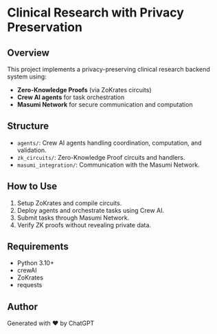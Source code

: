 # Clinical Research with Privacy Preservation

## Overview
This project implements a privacy-preserving clinical research backend system using:
- **Zero-Knowledge Proofs** (via ZoKrates circuits)
- **Crew AI agents** for task orchestration
- **Masumi Network** for secure communication and computation

## Structure
- `agents/`: Crew AI agents handling coordination, computation, and validation.
- `zk_circuits/`: Zero-Knowledge Proof circuits and handlers.
- `masumi_integration/`: Communication with the Masumi Network.

## How to Use
1. Setup ZoKrates and compile circuits.
2. Deploy agents and orchestrate tasks using Crew AI.
3. Submit tasks through Masumi Network.
4. Verify ZK proofs without revealing private data.

## Requirements
- Python 3.10+
- crewAI
- ZoKrates
- requests

## Author
Generated with ❤️ by ChatGPT

